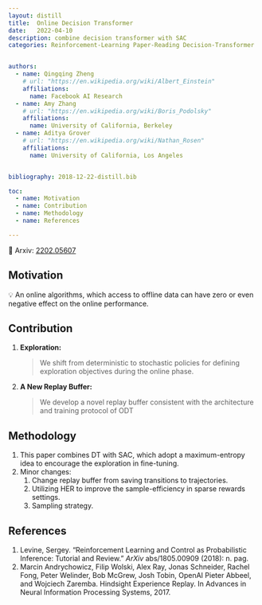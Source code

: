 ```yaml
---
layout: distill
title:  Online Decision Transformer
date:   2022-04-10 
description: combine decision transformer with SAC
categories: Reinforcement-Learning Paper-Reading Decision-Transformer


authors:
  - name: Qingqing Zheng
    # url: "https://en.wikipedia.org/wiki/Albert_Einstein"
    affiliations:
      name: Facebook AI Research
  - name: Amy Zhang
    # url: "https://en.wikipedia.org/wiki/Boris_Podolsky"
    affiliations:
      name: University of California, Berkeley
  - name: Aditya Grover
    # url: "https://en.wikipedia.org/wiki/Nathan_Rosen"
    affiliations:
      name: University of California, Los Angeles


bibliography: 2018-12-22-distill.bib

toc:
  - name: Motivation
  - name: Contribution
  - name: Methodology
  - name: References

---
```


📖 Arxiv: [2202.05607](https://arxiv.org/abs/2202.05607)


## Motivation 

<!-- <aside> -->
💡 An online algorithms, which access to offline data can have zero or even negative effect on the online performance.

<!-- </aside> -->


## Contribution

1. **Exploration:** 

    > We shift from deterministic to stochastic policies for defining exploration objectives during the online phase.

2. **A New Replay Buffer:**

    > We develop a novel replay buffer consistent with the architecture and training protocol of ODT


## Methodology

1. This paper combines DT with SAC, which adopt a maximum-entropy idea to encourage the exploration in fine-tuning.
2. Minor changes:
    1. Change replay buffer from saving transitions to trajectories.
    2. Utilizing HER to improve the sample-efficiency in sparse rewards settings.
    3. Sampling strategy.

<!-- <aside>
❓ what is cross conditional entropy?

</aside> -->

## References

1. Levine, Sergey. “Reinforcement Learning and Control as Probabilistic Inference: Tutorial and Review.” *ArXiv* abs/1805.00909 (2018): n. pag.
2. Marcin Andrychowicz, Filip Wolski, Alex Ray, Jonas Schneider, Rachel Fong, Peter Welinder, Bob McGrew, Josh Tobin, OpenAI Pieter Abbeel, and Wojciech Zaremba. Hindsight Experience Replay. In Advances in Neural Information Processing Systems, 2017.

